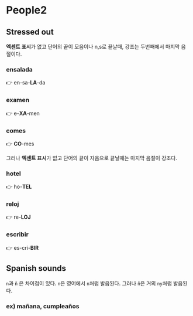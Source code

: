 # People2



## Stressed out

**엑센트 표시**가 없고 단어의 끝이 모음이나 n,s로 끝날때, 강조는 두번째에서 마지막 음절이다.

### ensalada

👉 en-sa-**LA**-da

### examen

👉 e-**XA**-men

### comes

👉 **CO**-mes



그러나 **엑센트 표시**가 없고 단어의 끝이 자음으로 끝날때는 마지막 음절이 강조다.

### hotel

👉 ho-**TEL**

### reloj

👉 re-**LOJ**

### escribir

👉 es-cri-**BIR**



## Spanish sounds

`n`과 `ñ` 은 차이점이 있다. `n`은 영어에서 `n`처럼 발음된다. 그러나 `ñ`은 거의 `ny`처럼 발음된다.

### ex) mañana, cumpleaños
